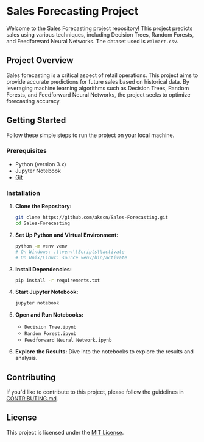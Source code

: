 # Sales Forecasting Project

Welcome to the Sales Forecasting project repository! This project predicts sales using various techniques, including Decision Trees, Random Forests, and Feedforward Neural Networks. The dataset used is `Walmart.csv`.

## Project Overview

Sales forecasting is a critical aspect of retail operations. This project aims to provide accurate predictions for future sales based on historical data. By leveraging machine learning algorithms such as Decision Trees, Random Forests, and Feedforward Neural Networks, the project seeks to optimize forecasting accuracy.

## Getting Started

Follow these simple steps to run the project on your local machine.

### Prerequisites

- Python (version 3.x)
- Jupyter Notebook
- [Git](https://git-scm.com/)

### Installation

1. **Clone the Repository:**
    ```bash
    git clone https://github.com/akscn/Sales-Forecasting.git
    cd Sales-Forecasting
    ```

2. **Set Up Python and Virtual Environment:**
    ```bash
    python -m venv venv
    # On Windows: .\\venv\\Scripts\\activate
    # On Unix/Linux: source venv/bin/activate
    ```

3. **Install Dependencies:**
    ```bash
    pip install -r requirements.txt
    ```

4. **Start Jupyter Notebook:**
    ```bash
    jupyter notebook
    ```

5. **Open and Run Notebooks:**
    - `Decision Tree.ipynb`
    - `Random Forest.ipynb`
    - `Feedforward Neural Network.ipynb`

6. **Explore the Results:**
    Dive into the notebooks to explore the results and analysis.

## Contributing

If you'd like to contribute to this project, please follow the guidelines in [CONTRIBUTING.md](CONTRIBUTING.md).

## License

This project is licensed under the [MIT License](LICENSE).
